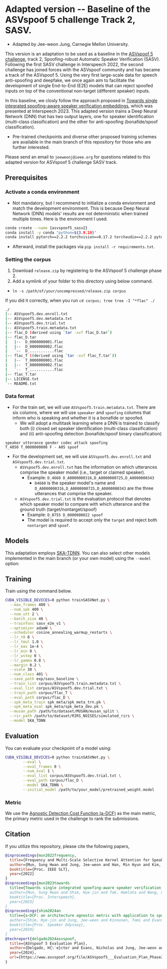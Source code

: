 # Adapted version -- Baseline of the ASVspoof 5 challenge Track 2, SASV.
- Adapted by Jee-weon Jung, Carnegie Mellon University.

This version is an adaptation to be used as a baseline in the [ASVspoof 5 challenge](https://www.asvspoof.org), track 2, Spoofing-robust Automatic Speaker Verification (SASV).
Following the first SASV challenge in Interspeech 2022, the second challenge has joined forces with the ASVspoof community and has became a track of the ASVspoof 5.
Using the very first large-scale data for speech anti-spoofing and deepfake, we once again aim to facilitate the development of single End-to-End (E2E) models that can reject spoofed inputs on top of the conventional non-target (different speaker) inputs.

In this baseline, we closly follow the approach proposed in [Towards single integrated spoofing-aware speaker verification embeddings](https://www.isca-archive.org/interspeech_2023/mun23_interspeech.pdf), which was presented at Interspeech 2023.
This adapted version trains a Deep Neural Network (DNN) that has two output layers, one for speaker identification (multi-class classification) and the other for anti-spoofing (bonafide/spoof classification).
- Pre-trained checkpoints and diverse other proposed training schemes are available in the main branch of this repository for those who are further interested.

Please send an email to `jeeweonj@ieee.org` for questions related to this adapted version for ASVspoof 5 challenge SASV track.

## Prerequisites

### Activate a conda environment
- Not mandatory, but I recommend to initialize a conda envionment and match the development environment. This is because Deep Neural Network (DNN) models' results are not deterministic when trained multiple times. Here is the environment I used.
```bash
conda create --name {asvspoof5_sasv2}
conda install -y conda "python=${3.9.19}"
conda install pytorch==2.2.2 torchvision==0.17.2 torchaudio==2.2.2 pytorch-cuda=12.1 -c pytorch -c nvidia\n
```
- Afterward, install the packages via `pip install -r requirements.txt`.

### Setting the corpus
1. Download `release.zip` by registering to the ASVspoof 5 challenge phase 2.
2. Add a symlink of your folder to this directory using below command.
  - `ln -s /path/of/your/uncompressed/release.zip corpus`

If you did it correctly, when you run `cd corpus; tree tree -I "*flac" ./`
```bash
./
|-- ASVspoof5.dev.enroll.txt
|-- ASVspoof5.dev.metadata.txt
|-- ASVspoof5.dev.trial.txt
|-- ASVspoof5.train.metadata.txt
|-- flac_D (derived using `tar -xvf flac_D.tar`)
|-- flac_D.tar
|   |--  D_0000000001.flac
|   |--  D_0000000002.flac
|   `--  D_...........flac
|-- flac_T ((derived using `tar -xvf flac_T.tar`))
|   |--  T_0000000001.flac
|   |--  T_0000000002.flac
|   `--  T_...........flac
|-- flac_T.tar
|-- LICENSE.txt
`-- README.txt
```

### Data format
- For the train set, we will use `ASVspoof5.train.metadata.txt`. There are six columns, where we will use `speeaker` and `spoofing` columns that inform who is speaking and whether it is a bonafide or spoofed.
  - We will adopt a multitask learning where a DNN is trained to classify both (i) closed set speaker identification (multi-class classification) and (ii) anti-spoofing detection (bonafide/spoof binary classification)

```
speaker utterance gender codec attack spoofing 
T_4850 T_0000000000 F - A05 spoof
```

- For the development set, we will use `ASVspoof5.dev.enroll.txt` and `ASVspoof5.dev.trial.txt`.
  - `ASVspoof5.dev.enroll.txt` has the information on which utterances comprise the speaker model (i.e., target or claimed speaker).
    - Example: `D_4660 D_A0000000316,D_A0000000725,D_A0000000343`
      - `D4660` is the speaker model's name and `D_A0000000316,D_A0000000725,D_A0000000343` are the three utterances that comprise the speaker.
  - `ASVspoof5.dev.trial.txt` is the evaluation protocol that denotes which speaker model to compare with which utterance and the ground truth (target/nontarget/spoof)
    - Example: `D_0755 D_0000000022 spoof`
    - The model is required to accept only the `target` and reject both `nontarget` and `spoof`.

## Models
This adaptation employs [SKA-TDNN](https://ieeexplore.ieee.org/iel7/10022052/10022330/10023305.pdf). You can also select other models implemented in the main branch (or your own model) using the `--model` option:

## Training
Train using the command below.

```bash
CUDA_VISIBLE_DEVICES=0 python trainSASVNet.py \
  --max_frames 400 \
  --num_spk 400 \
  --num_utt 2 \
  --batch_size 40 \
  --trainfunc sasv_e2e_v1 \
  --optimizer adamW \
  --scheduler cosine_annealing_warmup_restarts \
  --lr_t0 8 \
  --lr_tmul 1.0 \
  --lr_max 1e-4 \
  --lr_min 0 \
  --lr_wstep 0 \
  --lr_gamma 0.8 \
  --margin 0.2 \
  --scale 30 \
  --num_class 401 \
  --save_path exp/sasv_baseline \
  --train_list corpus/ASVspoof5.train.metadata.txt \
  --eval_list corpus/ASVspoof5.dev.trial.txt \
  --train_path corpus/flac_T \
  --eval_path corpus/flac_D \
  --spk_meta_train spk_meta/spk_meta_trn.pk \
  --spk_meta_eval spk_meta/spk_meta_dev.pk \
  --musan_path /path/to/dataset/MUSAN/musan_split \
  --rir_path /path/to/dataset/RIRS_NOISES/simulated_rirs \
  --model SKA_TDNN
```

## Evaluation
You can evaluate your checkpoint of a model using:
```bash
CUDA_VISIBLE_DEVICES=0 python trainSASVNet.py \
        --eval \
        --eval_frames 0 \
        --num_eval 1 \
        --eval_list corpus/ASVspoof5.dev.trial.txt \
        --eval_path corpus/flac_D \
        --model SKA_TDNN \
        --initial_model /path/to/your_model/pretrained_weight.model
```

### Metric
We use the [Agnostic Detection Cost Function (a-DCF)](https://arxiv.org/abs/2403.01355) as the main metric, the primary metric used in the challenge to rank the submissions.

## Citation
If you utilize this repository, please cite the following papers,

```bibtex
@inproceedings{mun2022frequency,
  title={Frequency and Multi-Scale Selective Kernel Attention for Speaker Verification},
  author={Mun, Sung Hwan and Jung, Jee-weon and Han, Min Hyun and Kim, Nam Soo},
  booktitle={Proc. IEEE SLT},
  year={2022}
}
@inproceedings{mun2023towards
  title={Towards single integrated spoofing-aware speaker verification embeddings},
  author={Mun, Sung Hwan and Shim, Hye-jin and Tak, Hemlata and Wang, Xin and Liu, Xuechen and Sahidullah, Md and Jeong, Myeonghun and Han, Min Hyun and Todisco, Massimiliano and Lee, Kong Aik and others},
  booktitle={Proc. Interspeech},
  year={2023}
}
@inproceedings{shim2024an
  title={a-DCF: an architecture agnostic metric with application to spoofing-robust speaker verification},
  author={Shim, Hye-jin and Jung, Jee-weon and Kinnunen, Tomi and Evans, Nicholas and Bonastre, Jean-Francois and Lapidot, Itshak},
  booktitle={Proc. Speaker Odyssey},
  year={2024}
}
@techreport{delgado2024asvspoof,
  title={ASVspoof 5 Evaluation Plan},
  author={Delgado, H{\'e}ctor and Evans, Nicholas and Jung, Jee-weon and Kinnunen, Tomi and Kukanov, Ivan and Lee, Kong Aik and Liu, Xuechen and Shim, Hye-jin and Sahidullah, Md and Tak, Hemlata and others},
  year={2024},
  url={https://www.asvspoof.org/file/ASVspoof5___Evaluation_Plan_Phase2.pdf},
}
```